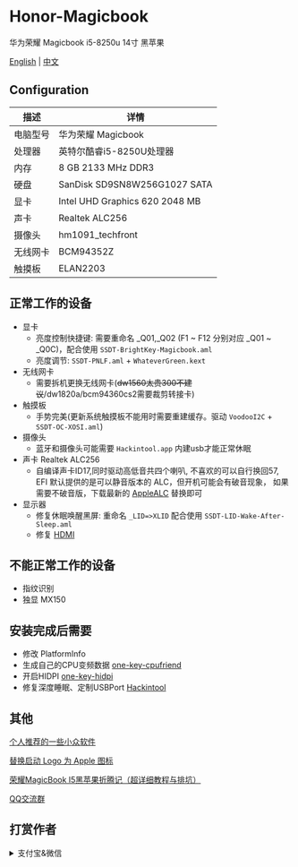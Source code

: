 # Honor-Magicbook
华为荣耀 Magicbook i5-8250u 14寸 黑苹果

[English](README.md) | [中文](README_CN.md)

## Configuration

| 描述   | 详情                                                  |
| ------------------- | ------------------------------------------- |
| 电脑型号      | 华为荣耀 Magicbook      |
| 处理器           | 英特尔酷睿i5-8250U处理器     |
| 内存              | 8 GB 2133 MHz DDR3              |
| 硬盘           | SanDisk SD9SN8W256G1027 SATA    |
| 显卡 | Intel UHD Graphics 620 2048 MB                     |
| 声卡         | Realtek ALC256           |
| 摄像头 | hm1091_techfront |
| 无线网卡       | BCM94352Z                        |
| 触摸板 | ELAN2203 |


## 正常工作的设备

- 显卡
    - 亮度控制快捷键: 需要重命名 _Q01,_Q02 (F1 ~ F12 分别对应 _Q01 ~ _Q0C)，配合使用 `SSDT-BrightKey-Magicbook.aml`
    - 亮度调节: `SSDT-PNLF.aml` + `WhateverGreen.kext`
- 无线网卡
    - 需要拆机更换无线网卡(~~dw1560太贵300不建议~~/dw1820a/bcm94360cs2需要裁剪转接卡)
- 触摸板
    - 手势完美(更新系统触摸板不能用时需要重建缓存。驱动 `VoodooI2C` + `SSDT-OC-XOSI.aml`)
- 摄像头
    - 蓝牙和摄像头可能需要 `Hackintool.app` 内建usb才能正常休眠
- 声卡 Realtek ALC256 
    - 自编译声卡ID17,同时驱动高低音共四个喇叭, 不喜欢的可以自行换回57, EFI 默认提供的是可以静音版本的 ALC，但开机可能会有破音现象， 如果需要不破音版，下载最新的 [AppleALC](https://github.com/acidanthera/AppleALC/releases) 替换即可
- 显示器
    - 修复休眠唤醒黑屏: 重命名 `_LID=>XLID` 配合使用 `SSDT-LID-Wake-After-Sleep.aml`
    - 修复 [HDMI](https://github.com/hjmmc/Honor-Magicbook/tree/master/HDMIFix)

## 不能正常工作的设备

- 指纹识别
- 独显 MX150

## 安装完成后需要

- 修改 PlatformInfo
- 生成自己的CPU变频数据 [one-key-cpufriend](https://github.com/stevezhengshiqi/one-key-cpufriend)
- 开启HIDPI [one-key-hidpi](https://github.com/xzhih/one-key-hidpi)
- 修复深度睡眠、定制USBPort [Hackintool](https://github.com/headkaze/Hackintool/releases)
    
## 其他
   
   [个人推荐的一些小众软件](https://github.com/hjmmc/Honor-Magicbook/wiki/%E4%B8%AA%E4%BA%BA%E6%8E%A8%E8%8D%90%E7%9A%84%E4%B8%80%E4%BA%9B%E5%B0%8F%E4%BC%97%E8%BD%AF%E4%BB%B6)

   [替换启动 Logo 为 Apple 图标](LOGO)
   
   [荣耀MagicBook I5黑苹果折腾记（超详细教程与排坑）](https://www.mrchung.cn/archives/3/)
   
   [QQ交流群](https://github.com/hjmmc/Honor-Magicbook/issues/26)


## 打赏作者

<details>
  <summary>支付宝&微信</summary>
    
  <img src="https://cdn.lhjmmc.cn/alipay.jpg" width="300px"  />
  <img src="https://cdn.lhjmmc.cn/wx.jpg" width="350px" />
</details>

